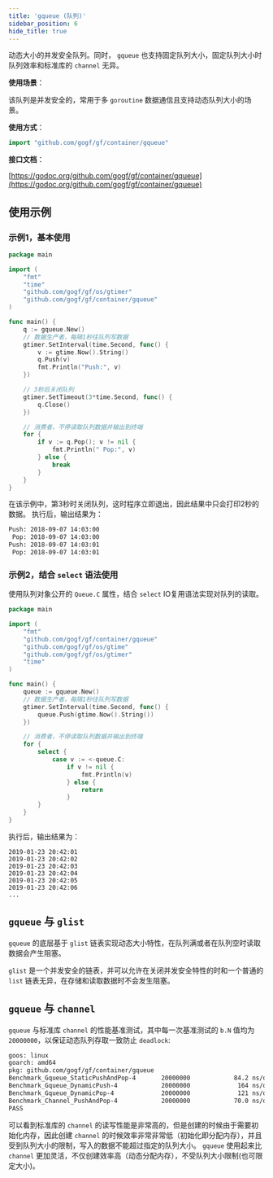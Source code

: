 ```yaml
---
title: 'gqueue (队列)'
sidebar_position: 6
hide_title: true
---
```


动态大小的并发安全队列。同时， `gqueue` 也支持固定队列大小，固定队列大小时队列效率和标准库的 `channel` 无异。

**使用场景**：

该队列是并发安全的，常用于多 `goroutine` 数据通信且支持动态队列大小的场景。

**使用方式**：

```go
import "github.com/gogf/gf/container/gqueue"

```

**接口文档**：

[https://godoc.org/github.com/gogf/gf/container/gqueue](https://godoc.org/github.com/gogf/gf/container/gqueue)

## 使用示例

### 示例1，基本使用

```go
package main

import (
    "fmt"
    "time"
    "github.com/gogf/gf/os/gtimer"
    "github.com/gogf/gf/container/gqueue"
)

func main() {
    q := gqueue.New()
    // 数据生产者，每隔1秒往队列写数据
    gtimer.SetInterval(time.Second, func() {
        v := gtime.Now().String()
        q.Push(v)
        fmt.Println("Push:", v)
    })

    // 3秒后关闭队列
    gtimer.SetTimeout(3*time.Second, func() {
        q.Close()
    })

    // 消费者，不停读取队列数据并输出到终端
    for {
        if v := q.Pop(); v != nil {
            fmt.Println(" Pop:", v)
        } else {
            break
        }
    }
}

```

在该示例中，第3秒时关闭队列，这时程序立即退出，因此结果中只会打印2秒的数据。 执行后，输出结果为：

```html
Push: 2018-09-07 14:03:00
 Pop: 2018-09-07 14:03:00
Push: 2018-09-07 14:03:01
 Pop: 2018-09-07 14:03:01

```

### 示例2，结合 `select` 语法使用

使用队列对象公开的 `Queue.C` 属性，结合 `select` IO复用语法实现对队列的读取。

```go
package main

import (
    "fmt"
    "github.com/gogf/gf/container/gqueue"
    "github.com/gogf/gf/os/gtime"
    "github.com/gogf/gf/os/gtimer"
    "time"
)

func main() {
    queue := gqueue.New()
    // 数据生产者，每隔1秒往队列写数据
    gtimer.SetInterval(time.Second, func() {
        queue.Push(gtime.Now().String())
    })

    // 消费者，不停读取队列数据并输出到终端
    for {
        select {
            case v := <-queue.C:
                if v != nil {
                    fmt.Println(v)
                } else {
                    return
                }
        }
    }
}

```

执行后，输出结果为：

```undefined
2019-01-23 20:42:01
2019-01-23 20:42:02
2019-01-23 20:42:03
2019-01-23 20:42:04
2019-01-23 20:42:05
2019-01-23 20:42:06
...

```

## `gqueue` 与 `glist`

`gqueue` 的底层基于 `glist` 链表实现动态大小特性，在队列满或者在队列空时读取数据会产生阻塞。

`glist` 是一个并发安全的链表，并可以允许在关闭并发安全特性的时和一个普通的 `list` 链表无异，在存储和读取数据时不会发生阻塞。

## `gqueue` 与 `channel`

`gqueue` 与标准库 `channel` 的性能基准测试，其中每一次基准测试的 `b.N` 值均为 `20000000`，以保证动态队列存取一致防止 `deadlock`:

```html
goos: linux
goarch: amd64
pkg: github.com/gogf/gf/container/gqueue
Benchmark_Gqueue_StaticPushAndPop-4       20000000            84.2 ns/op
Benchmark_Gqueue_DynamicPush-4            20000000             164 ns/op
Benchmark_Gqueue_DynamicPop-4             20000000             121 ns/op
Benchmark_Channel_PushAndPop-4            20000000            70.0 ns/op
PASS

```

可以看到标准库的 `channel` 的读写性能是非常高的，但是创建的时候由于需要初始化内存，因此创建 `channel` 的时候效率非常非常低（初始化即分配内存），并且受到队列大小的限制，写入的数据不能超过指定的队列大小。 `gqueue` 使用起来比 `channel` 更加灵活，不仅创建效率高（动态分配内存），不受队列大小限制(也可限定大小)。